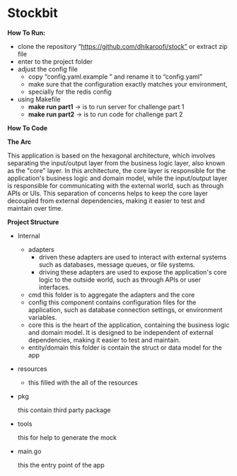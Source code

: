 # Stockbit

**How To Run:**
- clone the repository “https://github.com/dhikaroofi/stock” or extract zip file
- enter to the project folder
- adjust the config file
    - copy “config.yaml.example ” and rename it to “config.yaml”
    - make sure that the configuration exactly matches your environment,
    - specially for the redis config
- using Makefile
    - **make run part1** → is to run server for challenge part 1
    - **make run part2** → is to run code for challenge part 2


**How To Code**

**The Arc**

This application is based on the hexagonal architecture, which involves separating the input/output layer from the business logic layer, also known as the "core" layer. In this architecture, the core layer is responsible for the application's business logic and domain model, while the input/output layer is responsible for communicating with the external world, such as through APIs or UIs. This separation of concerns helps to keep the core layer decoupled from external dependencies, making it easier to test and maintain over time.

**Project Structure**

- Internal
    - adapters
        - driven
          these adapters are used to interact with external systems such as databases, message queues, or file systems.
        - driving
          these adapters are used to expose the application's core logic to the outside world, such as through APIs or user interfaces.
    - cmd
      this folder is to aggregate the adapters and the core
    - config
      this component contains configuration files for the application, such as database connection settings, or environment variables.
    - core
      this is the heart of the application, containing the business logic and domain model. It is designed to be independent of external dependencies, making it easier to test and maintain.
    - entity/domain
      this folder is contain the struct or data model for the app
- resources
    - this filled with the all of the resources
- pkg

  this contain third party package

- tools

  this for help to generate the mock

- main.go

  this the entry point of the app